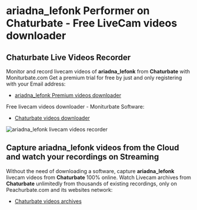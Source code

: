 # ariadna_lefonk Performer on Chaturbate - Free LiveCam videos downloader

## Chaturbate Live Videos Recorder

Monitor and record livecam videos of **ariadna_lefonk** from **Chaturbate** with Moniturbate.com
Get a premium trial for free by just and only registering with your Email address:
* [ariadna_lefonk Premium videos downloader](https://moniturbate.com/request-demo-licence-key.html)

Free livecam videos downloader - Moniturbate Software:
* [Chaturbate videos downloader](https://moniturbate.com/moniturbate-download-software.html)

![ariadna_lefonk livecam videos recorder](https://peachurnet.com/templates/moniturbate-software.png)


## Capture ariadna_lefonk videos from the Cloud and watch your recordings on Streaming

Without the need of downloading a software, capture **ariadna_lefonk** livecam videos from **Chaturbate** 100% online.
Watch Livecam archives from **Chaturbate** unlimitedly from thousands of existing recordings, only on Peachurbate.com and its websites network:
* [Chaturbate videos archives](https://peachurnet.com/)